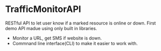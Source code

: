# TrafficMonitorAPI
RESTful API to let user know if a marked resource is online or down. 
First demo API madue using only built in libraries.

- Monitor a URL, get SMS if website is down.
- Commnand line interface(CLI) to make it easier to work with.